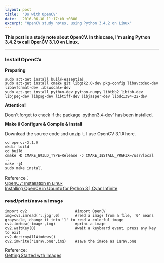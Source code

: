 ```yaml
---
layout: post
title:  "Do with OpenCV"
date:   2016-06-30 11:17:00 +0800
excerpt: "OpenCV study notes, using Python 3.4.2 on Linux"
---
```


**This post is a study note about OpenCV. In this case, I'm using Python 3.4.2 to call OpenCV 3.1.0 on Linux.**

****

### Install OpenCV

**Preparing**

```
sudo apt-get install build-essential
sudo apt-get install cmake git libgtk2.0-dev pkg-config libavcodec-dev libavformat-dev libswscale-dev
sudo apt-get install python-dev python-numpy libtbb2 libtbb-dev libjpeg-dev libpng-dev libtiff-dev libjasper-dev libdc1394-22-dev
```

**Attention!**  

Doen't forget to check if the package 'python3.4-dev' has been installed.

**Make & Configure & Compile & Install**

Download the source code and unzip it. I use OpenCV 3.1.0 here.

```
cd opencv-3.1.0
mkdir build
cd build
cmake -D CMAKE_BUILD_TYPE=Release -D CMAKE_INSTALL_PREFIX=/usr/local ..
make -j4
sudo make install
```

Reference：  
[OpenCV: Installation in Linux](http://docs.opencv.org/3.1.0/d7/d9f/tutorial_linux_install.html)  
[Installing OpenCV in Ubuntu for Python 3 | Cyan Infinite](http://cyaninfinite.com/tutorials/installing-opencv-in-ubuntu-for-python-3/)

### read/print/save a image

```
import cv2                      #import OpenCV
img=cv2.imread('1.jpg',0)       #read a image from a file, '0' means grayscale, change it into '1' to read a colorful image
cv2.imshow('image',img)         #print a image
cv2.waitKey(0)                  #wait a keyboard event, press any key to exit
cv2.destroyAllWindows()
cv2.imwrite('1gray.png',img)    #save the image as 1gray.png

```

Reference:  
[Getting Started with Images](http://docs.opencv.org/3.1.0/dc/d2e/tutorial_py_image_display.html)
